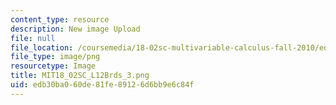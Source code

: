 ```yaml
---
content_type: resource
description: New image Upload
file: null
file_location: /coursemedia/18-02sc-multivariable-calculus-fall-2010/edb30ba060de81fe89126d6bb9e6c84f_MIT18_02SC_L12Brds_3.png
file_type: image/png
resourcetype: Image
title: MIT18_02SC_L12Brds_3.png
uid: edb30ba0-60de-81fe-8912-6d6bb9e6c84f
---
```

